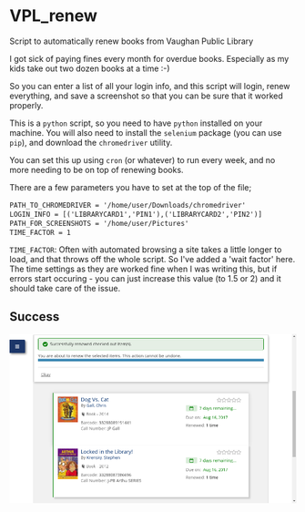 # VPL_renew #
Script to automatically renew books from Vaughan Public Library

I got sick of paying fines every month for overdue books. Especially as my kids take out two dozen books at a time :-)

So you can enter a list of all your login info, and this script will login, renew everything, and save a screenshot so that you can be sure that it worked properly.

This is a `python` script, so you need to have `python` installed on your machine. You will also need to install the `selenium` package (you can use `pip`), and download the `chromedriver` utility.

You can set this up using `cron` (or whatever) to run every week, and no more needing to be on top of renewing books.



There are a few parameters you have to set at the top of the file;
```
PATH_TO_CHROMEDRIVER = '/home/user/Downloads/chromedriver'
LOGIN_INFO = [('LIBRARYCARD1','PIN1'),('LIBRARYCARD2','PIN2')]
PATH_FOR_SCREENSHOTS = '/home/user/Pictures'
TIME_FACTOR = 1
```

`TIME_FACTOR`: Often with automated browsing a site takes a little longer to load, and that throws off the whole script. So I've added a 'wait factor' here. The time settings as they are worked fine when I was writing this, but if errors start occuring - you can just increase this value (to 1.5 or 2) and it should take care of the issue.

## Success ##
![alt text](https://github.com/isaacbendel/VPL_renew/blob/master/Renewal_for_account_XXXXXXXXXXX_on_08-09-17.png "")


